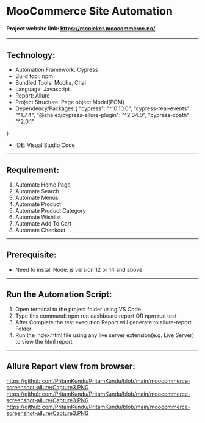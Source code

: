 # MooCommerce Site Automation

#### Project website link: https://mooleker.moocommerce.no/ <br>
-----------------------------------------------------------
## Technology: <br>
* Automation Framework: Cypress <br>
* Build tool: npm <br>
* Bundled Tools: Mocha, Chai
* Language: Javascript <br>
* Report: Allure <br>
* Project Structure: Page object Model(POM)<br>
* Dependency/Packages:{
    "cypress": "^10.10.0",
    "cypress-real-events": "^1.7.4",
    "@shelex/cypress-allure-plugin": "^2.34.0",
    "cypress-xpath": "^2.0.1"
    
} <br>
* IDE: Visual Studio Code <br>

----------------------------------------------------------

## Requirement:<br>
1. Automate Home Page
2. Automate Search
3. Automate Menus
4. Automate Product 
5. Automate Product Category
6. Automate Wishlist
7. Automate Add To Cart
8. Automate Checkout


----------------------------------------------------------

## Prerequisite:
* Need to install Node. js version 12 or 14 and above

----------------------------------------------------------

## Run the Automation Script:
1. Open terminal to the project folder using VS Code
2. Type this command: npm run dashboard:report OR npm run test
3. After Complete the test execution Report will generate to allure-report Folder
4. Run the index.html file using any live server extension(e.g. Live Server) to view the html report

----------------------------------------------------------

## Allure Report view from browser:

<embed> https://github.com/PritamKundu/PritamKundu/blob/main/moocommerce-screenshot-allure/Capture3.PNG </embed>
<embed> https://github.com/PritamKundu/PritamKundu/blob/main/moocommerce-screenshot-allure/Capture3.PNG </embed>
<embed> https://github.com/PritamKundu/PritamKundu/blob/main/moocommerce-screenshot-allure/Capture3.PNG </embed>
